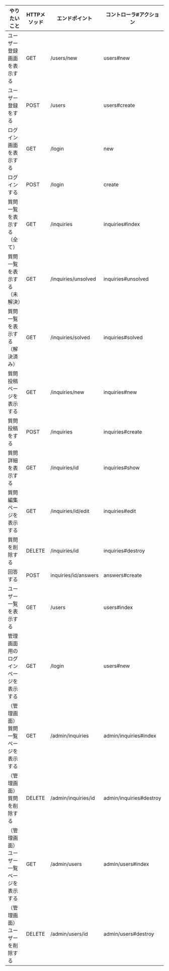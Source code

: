 |  やりたいこと  |  HTTPメソッド  |  エンドポイント  |  コントローラ#アクション  |
| ---- | ---- | ---- | ---- |
|  ユーザー登録画面を表示する  |  GET  |  /users/new  |  users#new  |
|  ユーザー登録をする  |  POST  |  /users |  users#create  |
|  ログイン画面を表示する  |  GET  |  /login  |  new  |
|  ログインする  |   POST  |  /login  |  create  |
|  質問一覧を表示する（全て）  |  GET  |  /inquiries  |  inquiries#index  |
|  質問一覧を表示する（未解決）  |  GET  |  /inquiries/unsolved  |  inquiries#unsolved  |
|  質問一覧を表示する（解決済み）  |  GET  |  /inquiries/solved  |  inquiries#solved  |
|  質問投稿ページを表示する  |  GET  |  /inquiries/new  |  inquiries#new  |
|  質問投稿をする  |  POST  |  /inquiries  |  inquiries#create  |
|  質問詳細を表示する  |  GET  |  /inquiries/id  |  inquiries#show  |
|  質問編集ページを表示する  |  GET  |  /inquiries/id/edit  |  inquiries#edit  |
|  質問を削除する  |   DELETE  |  /inquiries/id  |  inquiries#destroy  |
|  回答する  |  POST  |  inquiries/id/answers  |  answers#create  |
|  ユーザー一覧を表示する  |  GET  |  /users  |  users#index  |
|  管理画面用のログインページを表示する  |  GET  |  /login  |  users#new  |
|  （管理画面）質問一覧ページを表示する  |  GET  |  /admin/inquiries  |  admin/inquiries#index  |
|  （管理画面）質問を削除する  |  DELETE  |  /admin/inquiries/id  |  admin/inquiries#destroy  |
|  （管理画面）ユーザー一覧ページを表示する  |  GET  |  /admin/users  |  admin/users#index  |
|  （管理画面）ユーザーを削除する  |  DELETE  |  /admin/users/id  |  admin/users#destroy  |

